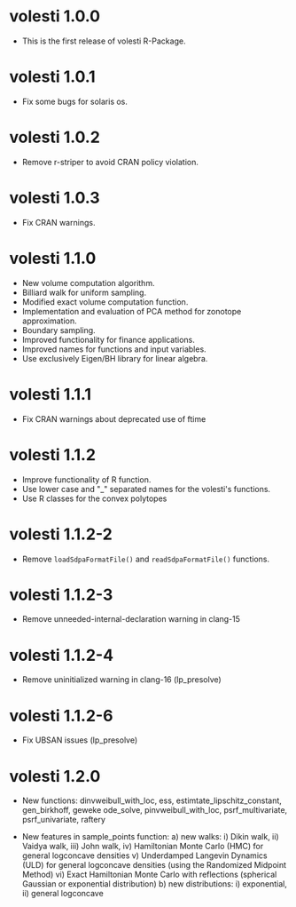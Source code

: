 # volesti 1.0.0

* This is the first release of volesti R-Package.

# volesti 1.0.1

* Fix some bugs for solaris os.

# volesti 1.0.2

* Remove r-striper to avoid CRAN policy violation.

# volesti 1.0.3

* Fix CRAN warnings.

# volesti 1.1.0

* New volume computation algorithm.
* Billiard walk for uniform sampling.
* Modified exact volume computation function.
* Implementation and evaluation of PCA method for zonotope approximation.
* Boundary sampling.
* Improved functionality for finance applications.
* Improved names for functions and input variables.
* Use exclusively Eigen/BH library for linear algebra.

# volesti 1.1.1

* Fix CRAN warnings about deprecated use of ftime

# volesti 1.1.2

- Improve functionality of R function.
- Use lower case and "_" separated names for the volesti's functions.
- Use R classes for the convex polytopes

# volesti 1.1.2-2

- Remove `loadSdpaFormatFile()` and `readSdpaFormatFile()` functions.

# volesti 1.1.2-3

- Remove unneeded-internal-declaration warning in clang-15

# volesti 1.1.2-4

- Remove uninitialized warning in clang-16 (lp_presolve)

# volesti 1.1.2-6

- Fix UBSAN issues (lp_presolve)

# volesti 1.2.0

- New functions: dinvweibull_with_loc, ess, estimtate_lipschitz_constant, gen_birkhoff, geweke
ode_solve, pinvweibull_with_loc, psrf_multivariate, psrf_univariate, raftery

- New features in sample_points function:
 a) new walks: i) Dikin walk, ii) Vaidya walk, iii) John walk,
  iv) Hamiltonian Monte Carlo (HMC) for general logconcave densities
  v) Underdamped Langevin Dynamics (ULD) for general logconcave densities (using the Randomized Midpoint Method)
  vi) Exact Hamiltonian Monte Carlo with reflections (spherical Gaussian or exponential distribution)
 b) new distributions: i) exponential, ii) general logconcave
